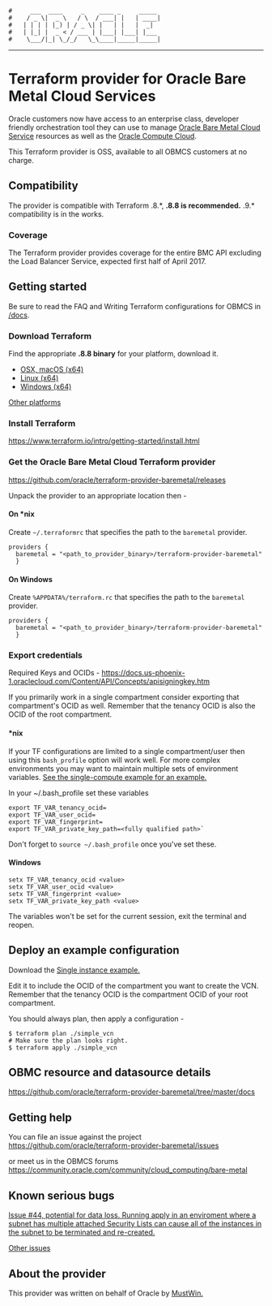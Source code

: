     #     ___  ____     _    ____ _     _____
    #    / _ \|  _ \   / \  / ___| |   | ____|
    #   | | | | |_) | / _ \| |   | |   |  _|
    #   | |_| |  _ < / ___ | |___| |___| |___
    #    \___/|_| \_/_/   \_\____|_____|_____|
***
# Terraform provider for Oracle Bare Metal Cloud Services
Oracle customers now have access to an enterprise class, developer friendly orchestration tool they can use to manage [Oracle Bare Metal Cloud Service](https://cloud.oracle.com/en_US/bare-metal) resources as well as the [Oracle Compute Cloud](https://github.com/oracle/terraform-provider-compute).

This Terraform provider is OSS, available to all OBMCS customers at no charge.

## Compatibility
The provider is compatible with Terraform .8.\*, **.8.8 is recommended.** .9.\* compatibility is in the works.

### Coverage
The Terraform provider provides coverage for the entire BMC API excluding the Load Balancer Service, expected first half of April 2017.

## Getting started
Be sure to read the FAQ and Writing Terraform configurations for OBMCS in [/docs](https://github.com/oracle/terraform-provider-baremetal/tree/master/docs).

### Download Terraform
Find the appropriate **.8.8 binary** for your platform, download it.
* [OSX, macOS (x64)](https://releases.hashicorp.com/terraform/0.8.8/terraform_0.8.8_darwin_amd64.zip)
* [Linux (x64)](https://releases.hashicorp.com/terraform/0.8.8/terraform_0.8.8_linux_amd64.zip)
* [Windows (x64)](https://releases.hashicorp.com/terraform/0.8.8/terraform_0.8.8_windows_amd64.zip)

[Other platforms](https://releases.hashicorp.com/terraform/0.8.8/)

### Install Terraform
https://www.terraform.io/intro/getting-started/install.html

### Get the Oracle Bare Metal Cloud Terraform provider
https://github.com/oracle/terraform-provider-baremetal/releases

Unpack the provider to an appropriate location then -
#### On \*nix
Create `~/.terraformrc` that specifies the path to the `baremetal` provider.
```
providers {
  baremetal = "<path_to_provider_binary>/terraform-provider-baremetal"
  }
```

#### On Windows
Create `%APPDATA%/terraform.rc` that specifies the path to the `baremetal` provider.
```
providers {
  baremetal = "<path_to_provider_binary>/terraform-provider-baremetal"
  }
```
### Export credentials
Required Keys and OCIDs - https://docs.us-phoenix-1.oraclecloud.com/Content/API/Concepts/apisigningkey.htm

If you primarily work in a single compartment consider exporting that compartment's OCID as well. Remember that the tenancy OCID is also the OCID of the root compartment.

#### \*nix
If your TF configurations are limited to a single compartment/user then using this `bash_profile` option will work well. For more complex environments you may want to maintain multiple sets of environment variables. [See the single-compute example for an example.](https://github.com/oracle/terraform-provider-baremetal/tree/master/docs/examples/compute/single-instance)

In your ~/.bash_profile set these variables
```
export TF_VAR_tenancy_ocid=
export TF_VAR_user_ocid=
export TF_VAR_fingerprint=
export TF_VAR_private_key_path=<fully qualified path>`
```
Don't forget to `source ~/.bash_profile` once you've set these.

#### Windows
```
setx TF_VAR_tenancy_ocid <value>
setx TF_VAR_user_ocid <value>
setx TF_VAR_fingerprint <value>
setx TF_VAR_private_key_path <value>
```
The variables won't be set for the current session, exit the terminal and reopen.

## Deploy an example configuration
Download the [Single instance example.](https://github.com/oracle/terraform-provider-baremetal/tree/master/docs/examples/compute/single-instance)

Edit it to include the OCID of the compartment you want to create the VCN. Remember that the tenancy OCID is the compartment OCID of your root compartment.

You should always plan, then apply a configuration -
```
$ terraform plan ./simple_vcn
# Make sure the plan looks right.
$ terraform apply ./simple_vcn
```
## OBMC resource and datasource details
https://github.com/oracle/terraform-provider-baremetal/tree/master/docs

## Getting help
You can file an issue against the project
https://github.com/oracle/terraform-provider-baremetal/issues

or meet us in the OBMCS forums
https://community.oracle.com/community/cloud_computing/bare-metal

## Known serious bugs

[Issue #44, potential for data loss. Running apply in an enviroment where a subnet has multiple attached Security Lists can cause all of the instances in the subnet to be terminated and re-created.](https://github.com/oracle/terraform-provider-baremetal/issues/44)

[Other issues](https://github.com/oracle/terraform-provider-baremetal/issues)

## About the provider
This provider was written on behalf of Oracle by [MustWin.](http://mustwin.com/)
